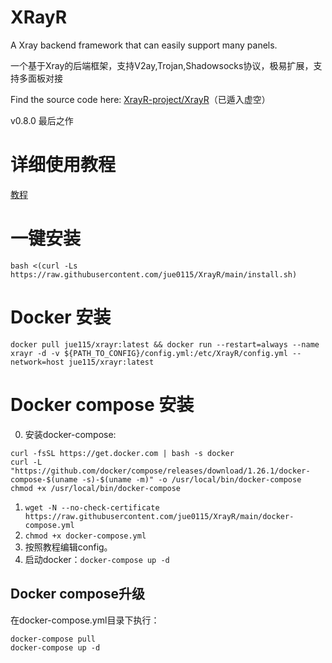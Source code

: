 # XRayR
A Xray backend framework that can easily support many panels.

一个基于Xray的后端框架，支持V2ay,Trojan,Shadowsocks协议，极易扩展，支持多面板对接

Find the source code here: [XrayR-project/XrayR](https://github.com/XrayR-project/XrayR)（已遁入虚空）

v0.8.0 最后之作

# 详细使用教程

[教程](https://crackair.gitbook.io/xrayr-project/)

# 一键安装

```
bash <(curl -Ls https://raw.githubusercontent.com/jue0115/XrayR/main/install.sh)
```

# Docker 安装

```
docker pull jue115/xrayr:latest && docker run --restart=always --name xrayr -d -v ${PATH_TO_CONFIG}/config.yml:/etc/XrayR/config.yml --network=host jue115/xrayr:latest
```

# Docker compose 安装
0. 安装docker-compose: 
```
curl -fsSL https://get.docker.com | bash -s docker
curl -L "https://github.com/docker/compose/releases/download/1.26.1/docker-compose-$(uname -s)-$(uname -m)" -o /usr/local/bin/docker-compose
chmod +x /usr/local/bin/docker-compose
```
1. `wget -N --no-check-certificate https://raw.githubusercontent.com/jue0115/XrayR/main/docker-compose.yml`
2. `chmod +x docker-compose.yml`
3. 按照教程编辑config。
4. 启动docker：`docker-compose up -d`

## Docker compose升级
在docker-compose.yml目录下执行：
```
docker-compose pull
docker-compose up -d
```
